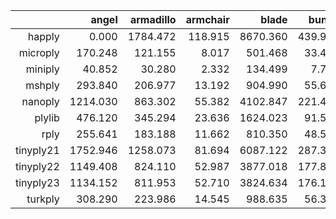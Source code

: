 |           |                  angel |              armadillo |               armchair |                  blade |                  bunny |bust_of_angelique_dhannetaire |         bust_of_sappho |                 dragon |                   hand |           happy_buddha |                  horse |                   lucy |   scannet_scene0402_00 |           speeder_bike |                 statue |                suzanne |          xyzrgb_dragon |       xyzrgb_statuette |
|----------:|-----------------------:|-----------------------:|-----------------------:|-----------------------:|-----------------------:|-----------------------:|-----------------------:|-----------------------:|-----------------------:|-----------------------:|-----------------------:|-----------------------:|-----------------------:|-----------------------:|-----------------------:|-----------------------:|-----------------------:|-----------------------:|
|happly     |     0.000 |  1784.472 |   118.915 |  8670.360 |   439.915 |     0.000 |     0.000 |  4481.201 |  3331.531 |  5592.547 |   496.337 |145947.836 |  1223.984 | 15226.472 | 10386.426 |    80.341 | 37172.141 | 51617.590 |
|microply   |   170.248 |   121.155 |     8.017 |   501.468 |    33.457 |   276.342 |   151.115 |   306.123 |   225.599 |   381.618 |    34.119 | 10114.534 |    75.482 |  1051.357 |   711.489 |     5.437 |  2601.632 |  3602.354 |
|miniply    |    40.852 |    30.280 |     2.332 |   134.499 |     7.739 |    52.000 |    29.110 |    71.209 |    51.533 |    88.732 |     8.530 |  2253.975 |    19.298 |   238.858 |   159.580 |     2.030 |   577.165 |   798.351 |
|mshply     |   293.840 |   206.977 |    13.192 |   904.990 |    55.663 |   462.922 |   248.969 |   542.321 |   388.762 |   678.744 |    58.659 | 18034.860 |   127.533 |  1851.897 |  1239.134 |     9.055 |  4621.878 |  6439.838 |
|nanoply    |  1214.030 |   863.302 |    55.382 |  4102.847 |   221.426 |  1719.558 |   946.103 |  2164.268 |  1590.781 |  2698.421 |   237.606 | 71752.611 |   580.219 |  7434.243 |  5079.409 |    37.881 | 18189.628 | 25179.098 |
|plylib     |   476.120 |   345.294 |    23.636 |  1624.023 |    91.548 |   775.692 |   432.038 |   888.196 |   640.481 |  1100.926 |   100.276 | 27913.594 |   232.122 |  2944.850 |  1984.270 |    17.662 |  7233.144 | 10008.429 |
|rply       |   255.641 |   183.188 |    11.662 |   810.350 |    48.565 |   396.401 |   218.622 |   462.969 |   343.504 |   577.013 |    50.672 | 15505.927 |   116.709 |  1604.587 |  1076.422 |     7.905 |  3985.982 |  5512.328 |
|tinyply21  |  1752.946 |  1258.073 |    81.694 |  6087.122 |   287.321 |  2077.615 |  1157.690 |  3167.115 |  2343.569 |  3939.687 |   350.333 |103656.878 |   777.874 | 10823.005 |  7417.755 |    55.396 | 26523.707 | 36753.962 |
|tinyply22  |  1149.408 |   824.110 |    52.987 |  3877.018 |   177.867 |  1307.636 |   723.416 |  2055.345 |  1515.408 |  2562.497 |   226.982 | 67773.530 |   474.789 |  7077.513 |  4839.779 |    36.076 | 17364.324 | 24073.700 |
|tinyply23  |  1134.152 |   811.953 |    52.710 |  3824.634 |   176.151 |  1289.369 |   715.222 |  2021.834 |  1491.002 |  2523.636 |   223.752 | 67416.315 |   468.571 |  6996.360 |  4776.635 |    35.431 | 17187.982 | 23869.487 |
|turkply    |   308.290 |   223.986 |    14.545 |   988.635 |    56.336 |   462.039 |   249.270 |   571.017 |   420.858 |   707.014 |    61.849 | 18694.304 |   132.315 |  1933.317 |  1298.440 |     9.732 |  4770.202 |  6655.787 |
